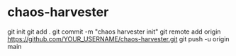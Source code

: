 # chaos-harvester
git init
git add .
git commit -m "chaos harvester init"
git remote add origin https://github.com/YOUR_USERNAME/chaos-harvester.git
git push -u origin main
